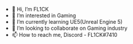 - 👋 Hi, I’m FL1CK
- 👀 I’m interested in Gaming
- 🌱 I’m currently learning UE5(Unreal Engine 5)
- 💞️ I’m looking to collaborate on Gaming industry
- 📫 How to reach me, Discord - FL1CK#7410

<!---
FL1CK-YT/FL1CK-YT is a ✨ special ✨ repository because its `README.md` (this file) appears on your GitHub profile.
You can click the Preview link to take a look at your changes.
--->
